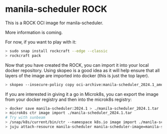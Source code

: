 # manila-scheduler ROCK

This is a ROCK OCI image for manila-scheduler.

More information is coming.

For now, if you want to play with it:

```bash
> sudo snap install rockcraft --edge --classic
> rockcraft pack
```

Now that you have created the ROCK, you can import it into
your local docker repository. Using skopeo is a good idea as
it will help ensure that all layers of the image are imported
into docker (this is just the top layer).

```bash
> skopeo --insecure-policy copy oci-archive:manila-scheduler_2024.1_amd64.rock docker-daemon:manila-scheduler:2024.1
```

If you are interested in giving it a go in Microk8s, you can
export the image from your docker registry and then into the
microk8s registry:

```bash
> docker save manila-scheduler:2024.1 > ./manila-scheduler_2024.1.tar
> microk8s ctr image import ./manila-scheduler_2024.1.tar
# Try with sunbeam
> /snap/k8s/current/bin/ctr --namespace k8s.io image import ./manila-scheduler_2024.1.tar
> juju attach-resource manila-scheduler manila-scheduler-image=manila-scheduler:2024.1
```
